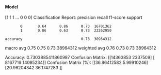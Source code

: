 #### Model
[1 1 1 ... 0 0 0]
Classification Report:
              precision    recall  f1-score   support

           0       0.64      0.86      0.73  16701362
           1       0.86      0.63      0.73  22262950

    accuracy                           0.73  38964312
   macro avg       0.75      0.75      0.73  38964312
weighted avg       0.76      0.73      0.73  38964312

Accuracy: 0.7303885411860987
Confusion Matrix:
[[14363853  2337509]
 [ 8167716 14095234]]
Confusion Matrix (%):
[[36.86412582  5.99910246]
 [20.96204342 36.1747283 ]]

